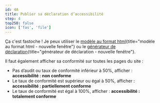 ```yaml
---
id: 4A
title: Publier sa déclaration d’accessibilité
step: 4
top250: false
icon: ['fas', 'file']
---
```


Ça c'est fastoche ! Je peux utiliser le [modèle au format html](https://design.numerique.gouv.fr/outils/exemple-declaration-accessibilite/){title="modèle au format html - nouvelle fenêtre"} ou le [générateur de déclaration](https://betagouv.github.io/a11y-generateur-declaration/#create){title="générateur de déclaration - nouvelle fenêtre"}.

Il faut également afficher sa conformité sur toutes les pages du site :
* Pas d’audit ou taux de conformité inférieur à 50%, afficher : **accessibilité : non conforme**
* Le taux de conformité est supérieur ou égal à 50%, afficher : **accessibilité : partiellement conforme**
* Le taux de conformité est égal à 100%, afficher : **accessibilité : totalement conforme**
